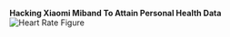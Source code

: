 **Hacking Xiaomi Miband To Attain Personal Health Data**
![Heart Rate Figure](https://github.com/user-attachments/assets/7f7ebf35-8cc3-4a76-b41e-a0a4663ddc20)

